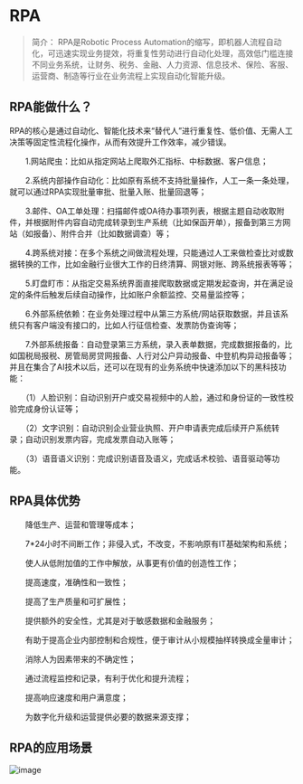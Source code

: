 # RPA

> 简介： RPA是Robotic Process Automation的缩写，即机器人流程自动化，可迅速实现业务提效，将重复性劳动进行自动化处理，高效低门槛连接不同业务系统，让财务、税务、金融、人力资源、信息技术、保险、客服、运营商、制造等行业在业务流程上实现自动化智能升级。
## RPA能做什么？

RPA的核心是通过自动化、智能化技术来“替代人”进行重复性、低价值、无需人工决策等固定性流程化操作，从而有效提升工作效率，减少错误。

　　1.网站爬虫：比如从指定网站上爬取外汇指标、中标数据、客户信息；

　　2.系统内部操作自动化：比如原有系统不支持批量操作，人工一条一条处理，就可以通过RPA实现批量审批、批量入账、批量回退等；

　　3.邮件、OA工单处理：扫描邮件或OA待办事项列表，根据主题自动收取附件，并根据附件内容自动完成转录到生产系统（比如保函开单），报备到第三方网站（如报备）、附件合并（比如数据调查）等；

　　4.跨系统对接：在多个系统之间做流程处理，只能通过人工来做检查比对或数据转换的工作，比如金融行业很大工作的日终清算、网银对账、跨系统报表等等；

　　5.盯盘盯市：从指定交易系统界面直接爬取数据或定期发起查询，并在满足设定的条件后触发后续自动操作，比如账户余额监控、交易量监控等；

　　6.外部系统依赖：在业务处理过程中从第三方系统/网站获取数据，并且该系统只有客户端没有接口的，比如人行征信检查、发票防伪查询等；

　　7.外部系统报备：自动登录第三方系统，录入表单数据，完成数据报备的，比如国税局报税、房管局房贷网报备、人行对公户异动报备、中登机构异动报备等；并且在集合了AI技术以后，还可以在现有的业务系统中快速添加以下的黑科技功能：

　　（1）人脸识别：自动识别开户或交易视频中的人脸，通过和身份证的一致性校验完成身份认证等；

　　（2）文字识别：自动识别企业营业执照、开户申请表完成后续开户系统转录；自动识别发票内容，完成发票自动入账等；

　　（3）语音语义识别：完成识别语音及语义，完成话术校验、语音驱动等功能。

## RPA具体优势

　　降低生产、运营和管理等成本；

　　7*24小时不间断工作；非侵入式，不改变，不影响原有IT基础架构和系统；

　　使人从低附加值的工作中解放，从事更有价值的创造性工作；

　　提高速度，准确性和一致性；

　　提高了生产质量和可扩展性；

　　提供额外的安全性，尤其是对于敏感数据和金融服务；

　　有助于提高企业内部控制和合规性，便于审计从小规模抽样转换成全量审计；

　　消除人为因素带来的不确定性；

　　通过流程监控和记录，有利于优化和提升流程；

　　提高响应速度和用户满意度；

　　为数字化升级和运营提供必要的数据来源支撑；


## RPA的应用场景


![image](https://user-images.githubusercontent.com/65467296/184269239-b0cce258-b285-4229-9d7b-41f3a5a1b9f8.png)


